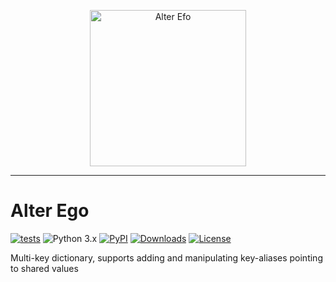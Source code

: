 <p align="center">
  <img src="https://github.com/kaliv0/alter-ego/blob/main/assets/alter-ego.jpg?raw=true" width="250" alt="Alter Efo">
</p>

---

# Alter Ego

[![tests](https://img.shields.io/github/actions/workflow/status/kaliv0/alter-ego/ci.yml)](https://github.com/kaliv0/alter-ego/actions/workflows/ci.yml)
![Python 3.x](https://img.shields.io/badge/python-^3.11-blue?style=flat-square&logo=Python&logoColor=white)
[![PyPI](https://img.shields.io/pypi/v/alter-ego.svg)](https://pypi.org/project/alter-ego/)
[![Downloads](https://static.pepy.tech/badge/alter-ego)](https://pepy.tech/projects/alter-ego)
[![License](https://img.shields.io/badge/License-MIT-yellow?style=flat-square)](https://github.com/kaliv0/alter-ego/blob/main/LICENSE)

Multi-key dictionary, supports adding and manipulating key-aliases pointing to shared values
